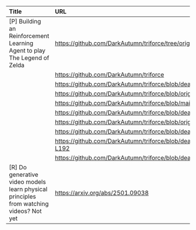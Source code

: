 | Title                                                                                  | URL                                                                                                                             |   Score | Date                |
|:---------------------------------------------------------------------------------------|:--------------------------------------------------------------------------------------------------------------------------------|--------:|:--------------------|
| [P] Building an Reinforcement Learning Agent to play The Legend of Zelda               | https://github.com/DarkAutumn/triforce/tree/original-design                                                                     |     159 | 2025-01-17 22:52:06 |
|                                                                                        | https://github.com/DarkAutumn/triforce                                                                                          |         |                     |
|                                                                                        | https://github.com/DarkAutumn/triforce/blob/dea241219ff17b386e368bc25adfbc171207888a/notebooks/torch_viewport.ipynb             |         |                     |
|                                                                                        | https://github.com/DarkAutumn/triforce/blob/original-design/triforce/critics.py#L343-L502                                       |         |                     |
|                                                                                        | https://github.com/DarkAutumn/triforce/blob/main/triforce/wavefront.py                                                          |         |                     |
|                                                                                        | https://github.com/DarkAutumn/triforce/blob/dea241219ff17b386e368bc25adfbc171207888a/triforce/critics.py#L281-L329              |         |                     |
|                                                                                        | https://github.com/DarkAutumn/triforce/blob/original-design/triforce/critics.py                                                 |         |                     |
|                                                                                        | https://github.com/DarkAutumn/triforce/blob/dea241219ff17b386e368bc25adfbc171207888a/triforce/critics.py                        |         |                     |
|                                                                                        | https://github.com/DarkAutumn/triforce/blob/dea241219ff17b386e368bc25adfbc171207888a/triforce/state_change_wrapper.py#L140-L192 |         |                     |
|                                                                                        | https://github.com/DarkAutumn/triforce/blob/dea241219ff17b386e368bc25adfbc171207888a/triforce/models.py#L19-L255                |         |                     |
| [R] Do generative video models learn physical principles from watching videos? Not yet | https://arxiv.org/abs/2501.09038                                                                                                |      50 | 2025-01-20 14:29:13 |